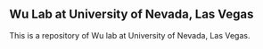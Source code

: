 
## Wu Lab at University of Nevada, Las Vegas

This is a repository of Wu lab at University of Nevada, Las Vegas.
